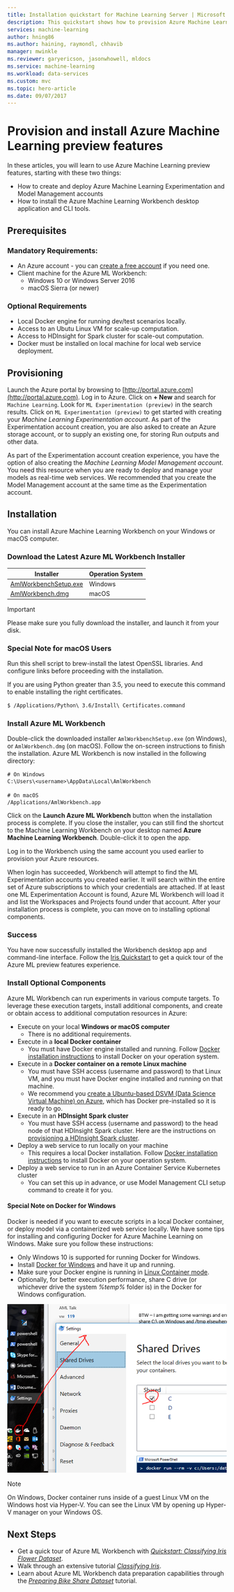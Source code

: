 ```yaml
---
title: Installation quickstart for Machine Learning Server | Microsoft Docs
description: This quickstart shows how to provision Azure Machine Learning resources, and how to install Azure Machine Learning Workbench
services: machine-learning
author: hning86
ms.author: haining, raymondl, chhavib
manager: mwinkle
ms.reviewer: garyericson, jasonwhowell, mldocs
ms.service: machine-learning
ms.workload: data-services
ms.custom: mvc
ms.topic: hero-article
ms.date: 09/07/2017
---
```


# Provision and install Azure Machine Learning preview features

In these articles, you will learn to use Azure Machine Learning preview features, starting with these two things:
- How to create and deploy Azure Machine Learning Experimentation and Model Management accounts
- How to install the Azure Machine Learning Workbench desktop application and CLI tools.


## Prerequisites
### Mandatory Requirements:
* An Azure account - you can [create a free account](https://azure.microsoft.com/free/?WT.mc_id=A261C142F) if you need one.
* Client machine for the Azure ML Workbench:
    * Windows 10 or Windows Server 2016
    * macOS Sierra (or newer)

### Optional Requirements
* Local Docker engine for running dev/test scenarios locally.
* Access to an Ubutu Linux VM for scale-up computation.
* Access to HDInsight for Spark cluster for scale-out computation.
* Docker must be installed on local machine for local web service deployment.

## Provisioning
Launch the Azure portal by browsing to [http://portal.azure.com](http://portal.azure.com). Log in to Azure. Click on **+ New** and search for `Machine Learning`. Look for `ML Experimentation (preview)` in the search results. Click on `ML Experimentation (preview)` to get started with creating your _Machine Learning Experimentation account_. As part of the Experimentation account creation, you are also asked to create an Azure storage account, or to supply an existing one, for storing Run outputs and other data.

As part of the Experimentation account creation experience, you have the option of also creating the _Machine Learning Model Management account_. You need this resource when you are ready to deploy and manage your models as real-time web services. We recommended that you create the Model Management account at the same time as the Experimentation account.

<!--
>NOTE: Some note about pricing associated for public preview should go in here.
-->

## Installation
You can install Azure Machine Learning Workbench on your Windows or macOS computer.

### Download the Latest Azure ML Workbench Installer

| Installer | Operation System  
| ------- | ------- 
| [AmlWorkbenchSetup.exe](https://vienna.blob.core.windows.net/windows/AmlWorkbenchSetup.exe) | Windows 
| [AmlWorkbench.dmg](https://vienna.blob.core.windows.net/osx/AmlWorkbench.dmg) | macOS

>[!IMPORTANT]
>Please make sure you fully download the installer, and launch it from your disk.

### Special Note for macOS Users
Run this shell script to brew-install the latest OpenSSL libraries. And configure links before proceeding with the installation. 

If you are using Python greater than 3.5, you need to execute this command to enable installing the right certificates.
```bash
$ /Applications/Python\ 3.6/Install\ Certificates.command
```

### Install Azure ML Workbench
Double-click the downloaded installer `AmlWorkbenchSetup.exe` (on Windows), or `AmlWorkbench.dmg` (on macOS). Follow the on-screen instructions to finish the installation. Azure ML Workbench is now installed in the following directory:
```
# On Windows
C:\Users\<username>\AppData\Local\AmlWorkbench

# On macOS
/Applications/AmlWorkbench.app
 ```

Click on the **Launch Azure ML Workbench** button when the installation process is complete. If you close the installer, you can still find the shortcut to the Machine Learning Workbench on your desktop named **Azure Machine Learning Workbench**. Double-click it to open the app. 

Log in to the Workbench using the same account you used earlier to provision your Azure resources. 

When login has succeeded, Workbench will attempt to find the ML Experimentation accounts you created earlier. It will search within the entire set of Azure subscriptions to which your credentials are attached. If at least one ML Experimentation Account is found, Azure ML Workbench will load it and list the Workspaces and Projects found under that account. After your installation process is complete, you can move on to installing optional components.

### Success
You have now successfully installed the Workbench desktop app and command-line interface. Follow the [Iris Quickstart](quick-start-iris.md) to get a quick tour of the Azure ML preview features experience.

### Install Optional Components
Azure ML Workbench can run experiments in various compute targets. To leverage these execution targets, install additional components, and create or obtain access to additional computation resources in Azure:
* Execute on your local **Windows or macOS computer**
    * There is no additional requirements.
* Execute in a **local Docker container**
    * You must have Docker engine installed and running. Follow [Docker installation instructions](https://docs.docker.com/engine/installation/) to install Docker on your operation system.
* Execute in a **Docker container on a remote Linux machine**
    * You must have SSH access (username and password) to that Linux VM, and you must have Docker engine installed and running on that machine.
    * We recommend you [create a Ubuntu-based DSVM (Data Science Virtual Machine) on Azure](https://docs.microsoft.com/en-us/azure/machine-learning/machine-learning-data-science-dsvm-ubuntu-intro), which has Docker pre-installed so it is ready to go.
* Execute in an **HDInsight Spark cluster**
    * You must have SSH access (username and password) to the head node of that HDInsight Spark cluster. Here are the instructions on [provisioning a HDInsight Spark cluster](https://docs.microsoft.com/en-us/azure/hdinsight/hdinsight-apache-spark-jupyter-spark-sql).
* Deploy a web service to run locally on your machine
    * This requires a local Docker installation. Follow [Docker installation instructions](https://docs.docker.com/engine/installation/) to install Docker on your operation system.
* Deploy a web service to run in an Azure Container Service Kubernetes cluster
    * You can set this up in advance, or use Model Management CLI setup command to create it for you.

#### Special Note on Docker for Windows 
Docker is needed if you want to execute scripts in a local Docker container, or deploy model via a containerized web service locally. We have some tips for installing and configuring Docker for Azure Machine Learning on Windows.  Make sure you follow these instructions:
- Only Windows 10 is supported for running Docker for Windows.
- Install [Docker for Windows](https://docs.docker.com/docker-for-windows/install/) and have it up and running.
- Make sure your Docker engine is running in [Linux Container mode](https://docs.docker.com/docker-for-windows/#switch-between-windows-and-linux-containers).
- Optionally, for better execution performance, share C drive (or whichever drive the system _%temp%_ folder is) in the Docker for Windows configuration.
 
![Share C drive](media/quick-start-installation/share_c.png)

>[!NOTE]
>On Windows, Docker container runs inside of a guest Linux VM on the Windows host via Hyper-V. You can see the Linux VM by opening up Hyper-V manager on your Windows OS.

## Next Steps
- Get a quick tour of Azure ML Workbench with [_Quickstart: Classifying Iris Flower Dataset_](quick-start-iris.md).
- Walk through an extensive tutorial [_Classifying Iris_](tutorial-classifying-iris-part-1.md).
- Learn about Azure ML Workbench data preparation capabilities through the [_Preparing Bike Share Dataset_](tutorial-bikeshare-dataprep.md) tutorial.
